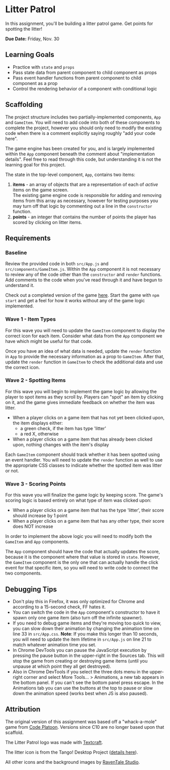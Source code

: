 # Litter Patrol

In this assignment, you'll be building a litter patrol game. Get points for spotting the litter!

**Due Date:** Friday, Nov. 30

## Learning Goals
- Practice with `state` and `props`
- Pass state data from parent component to child component as props
- Pass event handler functions from parent component to child component as a prop
- Control the rendering behavior of a component with conditional logic

## Scaffolding
The project structure includes two partially-implemented components, `App` and `GameItem`. You will need to add code into both of these components to complete the project, however you should only need to modify the existing code when there is a comment explicitly saying roughly "add your code here".

The game engine has been created for you, and is largely implemented within the `App` component beneath the comment about "implementation details". Feel free to read through this code, but understanding it is not the learning goal for this project.

The state in the top-level component, `App`, contains two items:
1. **items** - an array of objects that are a representation of each of _active_ items on the game screen.<br>The existing game engine code is responsible for adding and removing items from this array as necessary, however for testing purposes you may turn off that logic by commenting out a line in the `constructor` function.
1. **points** - an integer that contains the number of points the player has scored by clicking on litter items.

## Requirements
### Baseline
Review the provided code in both `src/App.js` and `src/components/GameItem.js`. Within the `App` component it is not necessary to review any of the code other than the `constructor` and `render` functions. Add comments to the code when you've read through it and have begun to understand it.

Check out a completed version of the game [here](https://adagold.github.io/litter-patrol). Start the game with `npm start` and get a feel for how it works without any of the game logic implemented. 

### Wave 1 - Item Types
For this wave you will need to update the `GameItem` component to display the correct icon for each item. Consider what data from the `App` component we have which might be useful for that code.

Once you have an idea of what data is needed, update the `render` function in `App` to provide the necessary information as a prop to `GameItem`. After that, update the `render` function in `GameItem` to check the additional data and use the correct icon.

### Wave 2 - Spotting Items
For this wave you will begin to implement the game logic by allowing the player to spot items as they scroll by. Players can "spot" an item by clicking on it, and the game gives immediate feedback on whether the item was litter.

* When a player clicks on a game item that has not yet been clicked upon, the item displays either:
    * a green check, if the item has type 'litter'
    * a red X, otherwise
* When a player clicks on a game item that has already been clicked upon, nothing changes with the item's display

Each `GameItem` component should track whether it has been spotted using an event handler. You will need to update the `render` function as well to use the appropriate CSS classes to indicate whether the spotted item was litter or not.

### Wave 3 - Scoring Points
For this wave you will finalize the game logic by keeping score. The game's scoring logic is based entirely on what type of item was clicked upon:

* When a player clicks on a game item that has the type 'litter', their score should increase by 1 point
* When a player clicks on a game item that has any other type, their score does NOT increase

In order to implement the above logic you will need to modify both the `GameItem` and `App` components.

The `App` component should have the code that actually updates the score, because it is the component where that value is stored in `state`. However, the `GameItem` component is the only one that can actually handle the click event for that specific item, so you will need to write code to connect the two components.

## Debugging Tips
* Don't play this in Firefox, it was only optimized for Chrome and according to a 15-second check, FF hates it.
* You can switch the code in the `App` component's constructor to have it spawn only one game item (also turn off the infinite spawner).
* If you need to debug game items and they're moving too quick to view, you can slow down their animation by changing the animation time on line 33 in `src/App.css`. **Note**: If you make this longer than 10 seconds, you will need to update the item lifetime in `src/App.js` on line 21 to match whatever animation time you set.
* In Chrome DevTools you can pause the JavaScript execution by pressing the pause button in the upper-right in the Sources tab. This will stop the game from creating or destroying game items (until you unpause at which point they all get destroyed).
* Also in Chrome DevTools if you select the three dots menu in the upper-right corner and select More Tools... > Animations, a new tab appears in the bottom panel. If you can't see the bottom panel press escape. In the Animations tab you can use the buttons at the top to pause or slow down the animation speed (works best when JS is also paused).

## Attribution
The original version of this assignment was based off a "whack-a-mole" game from [Code Platoon](https://codeplatoon.org/). Versions since C10 are no longer based upon that scaffold.

The Litter Patrol logo was made with [Textcraft](https://textcraft.net/).

The litter icon is from the Tango! Desktop Project ([details here](https://commons.wikimedia.org/wiki/File:Mail-mark-junk-2.svg)).

All other icons and the background images by [RavenTale Studio](https://raventale.itch.io/).

